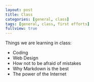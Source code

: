 ```yaml
---
layout: post
title: Class
categories: [general, class]
tags: [general, class, first efforts]
fullview: true
---
```


Things we are learning in class:

  - Coding
  - Web Design
  - How not to be afraid of mistakes
  - Why Markdown is the best
  - The power of the Internet
